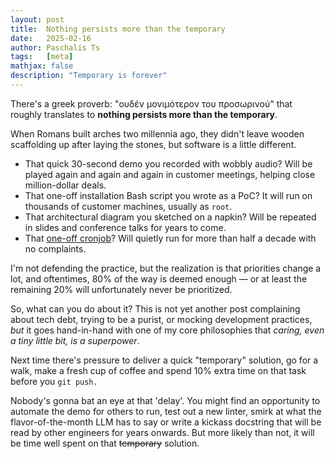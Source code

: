 ```yaml
---
layout: post
title:  Nothing persists more than the temporary
date:   2025-02-16
author: Paschalis Ts
tags:   [meta]
mathjax: false
description: "Temporary is forever"
---
```


There's a greek proverb: "ουδέν μονιμότερον του προσωρινού" that roughly
translates to **nothing persists more than the temporary**.

When Romans built arches two millennia ago, they didn't leave wooden scaffolding
up after laying the stones, but software is a little different.

* That quick 30-second demo you recorded with wobbly audio? Will be played again
  and again and again in customer meetings, helping close million-dollar deals.
* That one-off installation Bash script you wrote as a PoC? It will run on
  thousands of customer machines, usually as `root`.
* That architectural diagram you sketched on a napkin? Will be repeated in
  slides and conference talks for years to come.
* That [one-off cronjob](https://bsky.app/profile/tpaschalis.me/post/3li7qycom3c25)?
  Will quietly run for more than half a decade with no complaints.

I'm not defending the practice, but the realization is that priorities change a
lot, and oftentimes, 80% of the way is deemed enough — or at least the remaining
20% will unfortunately never be prioritized.

So, what can you do about it? This is not yet another post complaining about
tech debt, trying to be a purist, or mocking development practices, _but_ it
goes hand-in-hand with one of my core philosophies that _caring, even a tiny
little bit, is a superpower_.

Next time there's pressure to deliver a quick "temporary" solution, go for a
walk, make a fresh cup of coffee and spend 10% extra time on that task before
you `git push.`

Nobody's gonna bat an eye at that 'delay'. You might find an opportunity to
automate the demo for others to run, test out a new linter, smirk at what the
flavor-of-the-month LLM has to say or write a kickass docstring that will be
read by other engineers for years onwards. But more likely than not, it will be
time well spent on that ~~temporary~~ solution.

